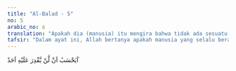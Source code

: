 ```yaml
---
title: "Al-Balad - 5"
no: 5
arabic_no: ٥
translation: "Apakah dia (manusia) itu mengira bahwa tidak ada sesuatu pun yang berkuasa atasnya?"
tafsir: "Dalam ayat ini, Allah bertanya apakah manusia yang selalu berada dalam kesulitan, dan untuk bisa hidup harus mampu mengatasi kesulitan itu, dapat menyombongkan dirinya setelah berhasil dalam perjuangan itu. Menyombongkan diri itu misalnya menyangka dirinya begitu kuasanya sehingga berpandangan bahwa tidak akan ada seorang pun yang akan mampu menyaingi dan mengalahkannya, termasuk Allah sendiri. Ia tidak boleh berpandangan demikian karena bila ada seorang yang hebat, pasti akan ada lagi orang yang lebih hebat darinya. Di atas segala yang hebat itu, Allah adalah yang terhebat dari segala yang hebat, sebagaimana difirmankan-Nya:\n\nDan di atas setiap orang yang berpengetahuan ada yang lebih mengetahui. (Yusuf/12: 76)"
---
```


اَيَحْسَبُ اَنْ لَّنْ يَّقْدِرَ عَلَيْهِ اَحَدٌ ۘ
